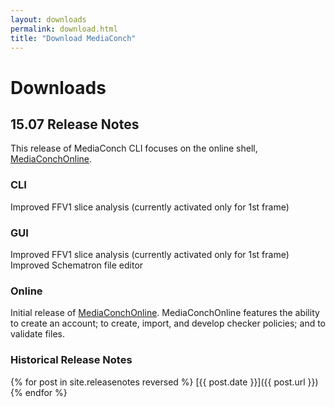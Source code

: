 ```yaml
---
layout: downloads
permalink: download.html
title: "Download MediaConch"
---
```


# Downloads

## 15.07 Release Notes

This release of MediaConch CLI focuses on the online shell, [MediaConchOnline](https://mediaarea.net/MediaConchOnline/).

### CLI

Improved FFV1 slice analysis (currently activated only for 1st frame)

### GUI

Improved FFV1 slice analysis (currently activated only for 1st frame)
Improved Schematron file editor

### Online

Initial release of [MediaConchOnline](https://mediaarea.net/MediaConchOnline/). MediaConchOnline features the ability to create an account; to create, import, and develop checker policies; and to validate files.

### Historical Release Notes

{% for post in site.releasenotes reversed %}
  [{{ post.date }}]({{ post.url }})
{% endfor %}